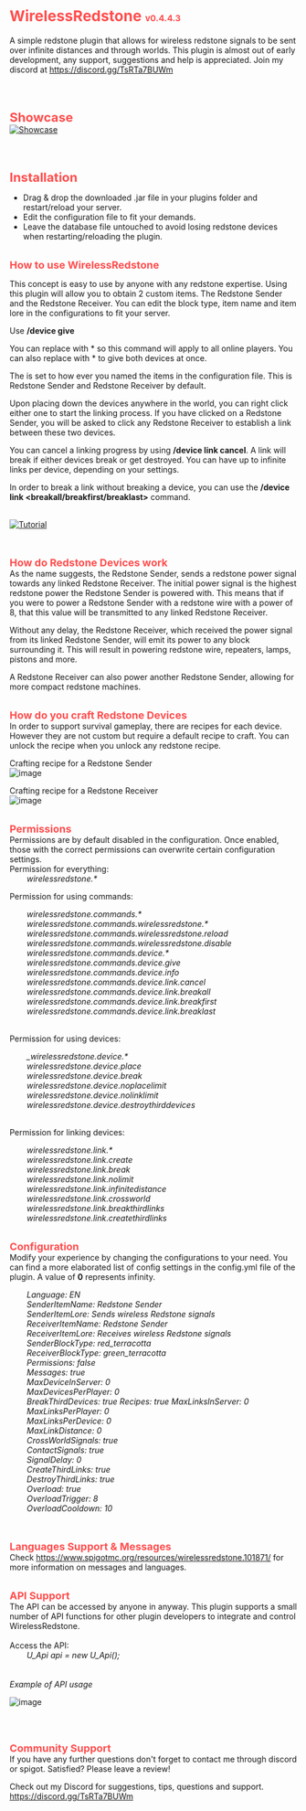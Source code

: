 # <span style="color: #ff4d4d"><b><span style="font-size: 26px">WirelessRedstone </span></b><span style="font-size: 15px">v0.4.4.3</span></span><br>
A simple redstone plugin that allows for wireless redstone signals to be sent over infinite distances and through worlds. This plugin is almost out of early development, any support, suggestions and help is appreciated. Join my discord at <a href="https://discord.gg/TsRTa7BUWm" target="_blank" class="externalLink" rel="nofollow">https://discord.gg/TsRTa7BUWm
</a><br>

<br>
<br>

<b><span style="font-size: 22px"><span style="color: #ff4d4d">Showcase</span></span></b><br>
[![Showcase](https://img.youtube.com/vi/I6f77D2jJmU/0.jpg)](https://www.youtube.com/watch?v=I6f77D2jJmU)

<br>
<br>

<b><span style="font-size: 22px"><span style="color: #ff4d4d">Installation</span></span></b><br>
<ul>
<li>Drag &amp; drop the downloaded .jar file in your plugins folder and restart/reload your server.</li>
<li>Edit the configuration file to fit your demands.</li>
<li>Leave the database file untouched to avoid losing redstone devices when restarting/reloading the plugin.</li>
</ul>
<br>
<b><span style="font-size: 18px"><span style="color: #ff4d4d">
How to use WirelessRedstone</span></span></b><br>

This concept is easy to use by anyone with any redstone expertise. Using this plugin will allow you to obtain 2 custom items. The Redstone Sender and the Redstone Receiver. You can edit the block type, item name and item lore in the configurations to fit your server.

Use **/device give <player> <device> <amount>**

You can replace _<player>_ with * so this command will apply to all online players. You can also replace _<device>_ with * to give both devices at once.

The _<device>_ is set to how ever you named the items in the configuration file. This is Redstone Sender and Redstone Receiver by default.

Upon placing down the devices anywhere in the world, you can right click either one to start the linking process. If you have clicked on a Redstone Sender, you will be asked to click any Redstone Receiver to establish a link between these two devices.

You can cancel a linking progress by using **/device link cancel**. A link will break if either devices break or get destroyed. You can have up to infinite links per device, depending on your settings.

In order to break a link without breaking a device, you can use the **/device link <breakall/breakfirst/breaklast>** command.
<br>
<br>

[![Tutorial](https://img.youtube.com/vi/O5CvW6SY454/0.jpg)](https://www.youtube.com/watch?v=O5CvW6SY454)

<br>
<br>
<b><span style="font-size: 18px"><span style="color: #ff4d4d">How do Redstone Devices work</span></span></b><br>
As the name suggests, the Redstone Sender, sends a redstone power signal towards any linked Redstone Receiver. The initial power signal is the highest redstone power the Redstone Sender is powered with.
This means that if you were to power a Redstone Sender with a redstone wire with a power of 8, that this value will be transmitted to any linked Redstone Receiver.

Without any delay, the Redstone Receiver, which received the power signal from its linked Redstone Sender, will emit its power to any block surrounding it. This will result in powering redstone wire, repeaters, lamps, pistons and more.

A Redstone Receiver can also power another Redstone Sender, allowing for more compact redstone machines.
<br>
<br>

<b><span style="font-size: 18px"><span style="color: #ff4d4d">How do you craft Redstone Devices</span></span></b><br>
In order to support survival gameplay, there are recipes for each device. However they are not custom but require a default recipe to craft. You can unlock the recipe when you unlock any redstone recipe.

Crafting recipe for a Redstone Sender<br>
![image](https://cdn.discordapp.com/attachments/972457153979875330/1040093579906928660/crafting-grid.png)

Crafting recipe for a Redstone Receiver<br>
![image](https://cdn.discordapp.com/attachments/972457153979875330/1040093541013143602/crafting-grid_1.png)

<br>
<b><span style="font-size: 18px"><span style="color: #ff4d4d">Permissions</span></span></b><br>
Permissions are by default disabled in the configuration. Once enabled, those with the correct permissions can overwrite certain configuration settings.
<br>
Permission for everything:<div style="padding-left: 30px"><i>
wirelessredstone.*
</i>&ZeroWidthSpace;</div>

Permission for using commands:<br>
<div style="padding-left: 30px"><i>
wirelessredstone.commands.*<br>
wirelessredstone.commands.wirelessredstone.*<br>
wirelessredstone.commands.wirelessredstone.reload<br>
wirelessredstone.commands.wirelessredstone.disable<br>
wirelessredstone.commands.device.*<br>
wirelessredstone.commands.device.give<br>
wirelessredstone.commands.device.info<br>
wirelessredstone.commands.device.link.cancel<br>
wirelessredstone.commands.device.link.breakall<br>
wirelessredstone.commands.device.link.breakfirst<br>
wirelessredstone.commands.device.link.breaklast<br>
</i>&ZeroWidthSpace;</div>

Permission for using devices:<br>
<div style="padding-left: 30px"><i>
_wirelessredstone.device.*<br>
wirelessredstone.device.place<br>
wirelessredstone.device.break<br>
wirelessredstone.device.noplacelimit<br>
wirelessredstone.device.nolinklimit<br>
wirelessredstone.device.destroythirddevices<br>
</i>&ZeroWidthSpace;</div>

Permission for linking devices:<br>
<div style="padding-left: 30px"><i>
wirelessredstone.link.*<br>
wirelessredstone.link.create<br>
wirelessredstone.link.break<br>
wirelessredstone.link.nolimit<br>
wirelessredstone.link.infinitedistance<br>
wirelessredstone.link.crossworld<br>
wirelessredstone.link.breakthirdlinks<br>
wirelessredstone.link.createthirdlinks<br>
</i>&ZeroWidthSpace;</div>

<b><span style="font-size: 18px"><span style="color: #ff4d4d">Configuration</span></span></b><br>
Modify your experience by changing the configurations to your need. You can find a more elaborated list of config settings in the config.yml file of the plugin.
A value of **0** represents infinity.
<br>
<div style="padding-left: 30px"><i>
Language: EN<br>
SenderItemName: Redstone Sender<br>
SenderItemLore: Sends wireless Redstone signals<br>
ReceiverItemName: Redstone Sender<br>
ReceiverItemLore: Receives wireless Redstone signals<br>
SenderBlockType: red_terracotta<br>
ReceiverBlockType: green_terracotta<br>
Permissions: false<br>
Messages: true<br>
MaxDeviceInServer: 0<br>
MaxDevicesPerPlayer: 0<br>
BreakThirdDevices: true
Recipes: true
MaxLinksInServer: 0<br>
MaxLinksPerPlayer: 0<br>
MaxLinksPerDevice: 0<br>
MaxLinkDistance: 0<br>
CrossWorldSignals: true<br>
ContactSignals: true<br>
SignalDelay: 0<br>
CreateThirdLinks: true<br>
DestroyThirdLinks: true<br>
Overload: true<br>
OverloadTrigger: 8<br>
OverloadCooldown: 10<br>
</i>&ZeroWidthSpace;</div>
<br>

<b><span style="font-size: 18px"><span style="color: #ff4d4d">Languages Support & Messages</span></span></b><br>
Check
https://www.spigotmc.org/resources/wirelessredstone.101871/
for more information on messages and languages.

<br>
<b><span style="font-size: 18px"><span style="color: #ff4d4d">API Support</span></span></b><br>
The API can be accessed by anyone in anyway. This plugin supports a small number of API functions for other plugin developers to integrate and control WirelessRedstone.<br>
<br>
Access the API:<br>
<div style="padding-left: 30px"><i>
U_Api api = new U_Api();
</i>&ZeroWidthSpace;</div>
<br>
<br>
<i>Example of API usage</i><br>

![image](https://i.ibb.co/ySgbTN1/api.png)

<br>
<br>

<b><span style="font-size: 18px"><span style="color: #ff4d4d">Community Support</span></span></b><br>
If you have any further questions don't forget to contact me through discord or spigot.
Satisfied? Please leave a review!

Check out my Discord for suggestions, tips, questions and support.
https://discord.gg/TsRTa7BUWm

